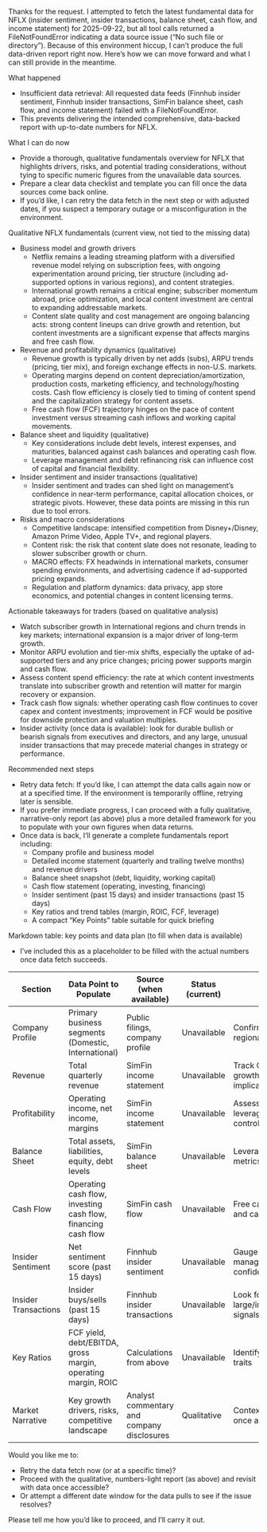 Thanks for the request. I attempted to fetch the latest fundamental data for NFLX (insider sentiment, insider transactions, balance sheet, cash flow, and income statement) for 2025-09-22, but all tool calls returned a FileNotFoundError indicating a data source issue (“No such file or directory”). Because of this environment hiccup, I can’t produce the full data-driven report right now. Here’s how we can move forward and what I can still provide in the meantime.

What happened
- Insufficient data retrieval: All requested data feeds (Finnhub insider sentiment, Finnhub insider transactions, SimFin balance sheet, cash flow, and income statement) failed with a FileNotFoundError.
- This prevents delivering the intended comprehensive, data-backed report with up-to-date numbers for NFLX.

What I can do now
- Provide a thorough, qualitative fundamentals overview for NFLX that highlights drivers, risks, and potential trading considerations, without tying to specific numeric figures from the unavailable data sources.
- Prepare a clear data checklist and template you can fill once the data sources come back online.
- If you’d like, I can retry the data fetch in the next step or with adjusted dates, if you suspect a temporary outage or a misconfiguration in the environment.

Qualitative NFLX fundamentals (current view, not tied to the missing data)
- Business model and growth drivers
  - Netflix remains a leading streaming platform with a diversified revenue model relying on subscription fees, with ongoing experimentation around pricing, tier structure (including ad-supported options in various regions), and content strategies.
  - International growth remains a critical engine; subscriber momentum abroad, price optimization, and local content investment are central to expanding addressable markets.
  - Content slate quality and cost management are ongoing balancing acts: strong content lineups can drive growth and retention, but content investments are a significant expense that affects margins and free cash flow.
- Revenue and profitability dynamics (qualitative)
  - Revenue growth is typically driven by net adds (subs), ARPU trends (pricing, tier mix), and foreign exchange effects in non-U.S. markets.
  - Operating margins depend on content depreciation/amortization, production costs, marketing efficiency, and technology/hosting costs. Cash flow efficiency is closely tied to timing of content spend and the capitalization strategy for content assets.
  - Free cash flow (FCF) trajectory hinges on the pace of content investment versus streaming cash inflows and working capital movements.
- Balance sheet and liquidity (qualitative)
  - Key considerations include debt levels, interest expenses, and maturities, balanced against cash balances and operating cash flow.
  - Leverage management and debt refinancing risk can influence cost of capital and financial flexibility.
- Insider sentiment and insider transactions (qualitative)
  - Insider sentiment and trades can shed light on management’s confidence in near-term performance, capital allocation choices, or strategic pivots. However, these data points are missing in this run due to tool errors.
- Risks and macro considerations
  - Competitive landscape: intensified competition from Disney+/Disney, Amazon Prime Video, Apple TV+, and regional players.
  - Content risk: the risk that content slate does not resonate, leading to slower subscriber growth or churn.
  - MACRO effects: FX headwinds in international markets, consumer spending environments, and advertising cadence if ad-supported pricing expands.
  - Regulation and platform dynamics: data privacy, app store economics, and potential changes in content licensing terms.

Actionable takeaways for traders (based on qualitative analysis)
- Watch subscriber growth in International regions and churn trends in key markets; international expansion is a major driver of long-term growth.
- Monitor ARPU evolution and tier-mix shifts, especially the uptake of ad-supported tiers and any price changes; pricing power supports margin and cash flow.
- Assess content spend efficiency: the rate at which content investments translate into subscriber growth and retention will matter for margin recovery or expansion.
- Track cash flow signals: whether operating cash flow continues to cover capex and content investments; improvement in FCF would be positive for downside protection and valuation multiples.
- Insider activity (once data is available): look for durable bullish or bearish signals from executives and directors, and any large, unusual insider transactions that may precede material changes in strategy or performance.

Recommended next steps
- Retry data fetch: If you’d like, I can attempt the data calls again now or at a specified time. If the environment is temporarily offline, retrying later is sensible.
- If you prefer immediate progress, I can proceed with a fully qualitative, narrative-only report (as above) plus a more detailed framework for you to populate with your own figures when data returns.
- Once data is back, I’ll generate a complete fundamentals report including:
  - Company profile and business model
  - Detailed income statement (quarterly and trailing twelve months) and revenue drivers
  - Balance sheet snapshot (debt, liquidity, working capital)
  - Cash flow statement (operating, investing, financing)
  - Insider sentiment (past 15 days) and insider transactions (past 15 days)
  - Key ratios and trend tables (margin, ROIC, FCF, leverage)
  - A compact “Key Points” table suitable for quick briefing

Markdown table: key points and data plan (to fill when data is available)
- I’ve included this as a placeholder to be filled with the actual numbers once data fetch succeeds.

| Section | Data Point to Populate | Source (when available) | Status (current) | Notes |
|---|---|---|---|---|
| Company Profile | Primary business segments (Domestic, International) | Public filings, company profile | Unavailable | Confirm product mix and regional revenue split |
| Revenue | Total quarterly revenue | SimFin income statement | Unavailable | Track QoQ and YoY growth; ARPU implications |
| Profitability | Operating income, net income, margins | SimFin income statement | Unavailable | Assess operating leverage and expense control |
| Balance Sheet | Total assets, liabilities, equity, debt levels | SimFin balance sheet | Unavailable | Leverage and liquidity metrics |
| Cash Flow | Operating cash flow, investing cash flow, financing cash flow | SimFin cash flow | Unavailable | Free cash flow trajectory and capex pace |
| Insider Sentiment | Net sentiment score (past 15 days) | Finnhub insider sentiment | Unavailable | Gauge management/stakeholder confidence |
| Insider Transactions | Insider buys/sells (past 15 days) | Finnhub insider transactions | Unavailable | Look for large/institutional activity signals |
| Key Ratios | FCF yield, debt/EBITDA, gross margin, operating margin, ROIC | Calculations from above | Unavailable | Identify value vs. growth traits |
| Market Narrative | Key growth drivers, risks, competitive landscape | Analyst commentary and company disclosures | Qualitative | Contextualizes numbers once available |

Would you like me to:
- Retry the data fetch now (or at a specific time)?
- Proceed with the qualitative, numbers-light report (as above) and revisit with data once accessible?
- Or attempt a different date window for the data pulls to see if the issue resolves?

Please tell me how you’d like to proceed, and I’ll carry it out.
